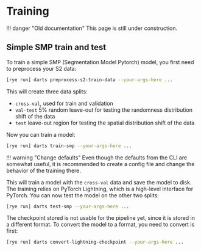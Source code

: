 # Training

!!! danger "Old documentation"
    This page is still under construction.

## Simple SMP train and test

To train a simple SMP (Segmentation Model Pytorch) model, you first need to preprocess your S2 data:

```sh
[rye run] darts preprocess-s2-train-data --your-args-here ... 
```

This will create three data splits:

- `cross-val`, used for train and validation
- `val-test` 5% random leave-out for testing the randomness distribution shift of the data
- `test` leave-out region for testing the spatial distribution shift of the data

Now you can train a model:

```sh
[rye run] darts train-smp --your-args-here ...
```

!!! warning "Change defaults"
    Even though the defaults from the CLI are somewhat useful, it is recommended to create a config file and change the behavior of the training there.

This will train a model with the `cross-val` data and save the model to disk.
The training relies on PyTorch Lightning, which is a high-level interface for PyTorch.
You can now test the model on the other two splits:

```sh
[rye run] darts test-smp --your-args-here ...
```

The checkpoint stored is not usable for the pipeline yet, since it is stored in a different format.
To convert the model to a format, you need to convert is first:

```sh
[rye run] darts convert-lightning-checkpoint --your-args-here ...
```

